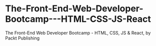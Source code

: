 # The-Front-End-Web-Developer-Bootcamp---HTML-CSS-JS-React
The Front-End Web Developer Bootcamp - HTML, CSS, JS &amp; React, by Packt Publishing
